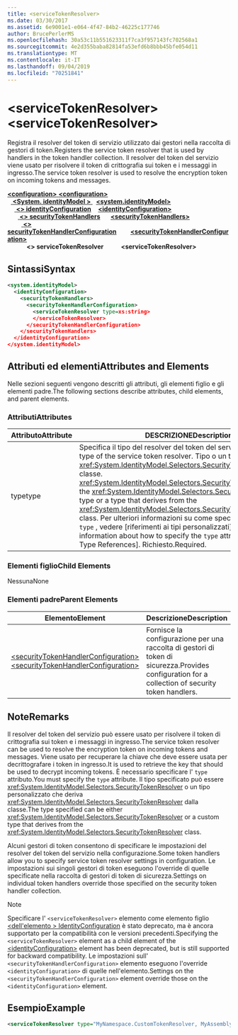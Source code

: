 ```yaml
---
title: <serviceTokenResolver>
ms.date: 03/30/2017
ms.assetid: 6e9001e1-e064-4f47-84b2-46225c177746
author: BrucePerlerMS
ms.openlocfilehash: 30a53c11b551623311f7ca3f957143fc702568a1
ms.sourcegitcommit: 4e2d355baba82814fa53efd6b8bbb45bfe054d11
ms.translationtype: MT
ms.contentlocale: it-IT
ms.lasthandoff: 09/04/2019
ms.locfileid: "70251841"
---
```

# <a name="servicetokenresolver"></a><span data-ttu-id="0c82b-101">\<serviceTokenResolver></span><span class="sxs-lookup"><span data-stu-id="0c82b-101">\<serviceTokenResolver></span></span>
<span data-ttu-id="0c82b-102">Registra il resolver del token di servizio utilizzato dai gestori nella raccolta di gestori di token.</span><span class="sxs-lookup"><span data-stu-id="0c82b-102">Registers the service token resolver that is used by handlers in the token handler collection.</span></span> <span data-ttu-id="0c82b-103">Il resolver del token del servizio viene usato per risolvere il token di crittografia sui token e i messaggi in ingresso.</span><span class="sxs-lookup"><span data-stu-id="0c82b-103">The service token resolver is used to resolve the encryption token on incoming tokens and messages.</span></span>  
  
<span data-ttu-id="0c82b-104">[ **\<configuration>** ](../configuration-element.md)</span><span class="sxs-lookup"><span data-stu-id="0c82b-104">[**\<configuration>**](../configuration-element.md)</span></span>\
<span data-ttu-id="0c82b-105">&nbsp;&nbsp;[ **\<System. identityModel >** ](system-identitymodel.md)</span><span class="sxs-lookup"><span data-stu-id="0c82b-105">&nbsp;&nbsp;[**\<system.identityModel>**](system-identitymodel.md)</span></span>\
<span data-ttu-id="0c82b-106">&nbsp;&nbsp;&nbsp;&nbsp;[ **\<> identityConfiguration**](identityconfiguration.md)</span><span class="sxs-lookup"><span data-stu-id="0c82b-106">&nbsp;&nbsp;&nbsp;&nbsp;[**\<identityConfiguration>**](identityconfiguration.md)</span></span>\
<span data-ttu-id="0c82b-107">&nbsp;&nbsp;&nbsp;&nbsp;&nbsp;&nbsp;[ **\<> securityTokenHandlers**](securitytokenhandlers.md)</span><span class="sxs-lookup"><span data-stu-id="0c82b-107">&nbsp;&nbsp;&nbsp;&nbsp;&nbsp;&nbsp;[**\<securityTokenHandlers>**](securitytokenhandlers.md)</span></span>\
<span data-ttu-id="0c82b-108">&nbsp;&nbsp;&nbsp;&nbsp;&nbsp;&nbsp;&nbsp;&nbsp;[ **\<> securityTokenHandlerConfiguration**](securitytokenhandlerconfiguration.md)</span><span class="sxs-lookup"><span data-stu-id="0c82b-108">&nbsp;&nbsp;&nbsp;&nbsp;&nbsp;&nbsp;&nbsp;&nbsp;[**\<securityTokenHandlerConfiguration>**](securitytokenhandlerconfiguration.md)</span></span>\
<span data-ttu-id="0c82b-109">&nbsp;&nbsp;&nbsp;&nbsp;&nbsp;&nbsp;&nbsp;&nbsp;&nbsp;&nbsp; **\<> serviceTokenResolver**</span><span class="sxs-lookup"><span data-stu-id="0c82b-109">&nbsp;&nbsp;&nbsp;&nbsp;&nbsp;&nbsp;&nbsp;&nbsp;&nbsp;&nbsp;**\<serviceTokenResolver>**</span></span>  
  
## <a name="syntax"></a><span data-ttu-id="0c82b-110">Sintassi</span><span class="sxs-lookup"><span data-stu-id="0c82b-110">Syntax</span></span>  
  
```xml  
<system.identityModel>  
  <identityConfiguration>  
    <securityTokenHandlers>  
      <securityTokenHandlerConfiguration>  
        <serviceTokenResolver type=xs:string>  
        </serviceTokenResolver>  
      </securityTokenHandlerConfiguration>  
    </securityTokenHandlers>  
  </identityConfiguration>  
</system.identityModel>  
```  
  
## <a name="attributes-and-elements"></a><span data-ttu-id="0c82b-111">Attributi ed elementi</span><span class="sxs-lookup"><span data-stu-id="0c82b-111">Attributes and Elements</span></span>  
 <span data-ttu-id="0c82b-112">Nelle sezioni seguenti vengono descritti gli attributi, gli elementi figlio e gli elementi padre.</span><span class="sxs-lookup"><span data-stu-id="0c82b-112">The following sections describe attributes, child elements, and parent elements.</span></span>  
  
### <a name="attributes"></a><span data-ttu-id="0c82b-113">Attributi</span><span class="sxs-lookup"><span data-stu-id="0c82b-113">Attributes</span></span>  
  
|<span data-ttu-id="0c82b-114">Attributo</span><span class="sxs-lookup"><span data-stu-id="0c82b-114">Attribute</span></span>|<span data-ttu-id="0c82b-115">DESCRIZIONE</span><span class="sxs-lookup"><span data-stu-id="0c82b-115">Description</span></span>|  
|---------------|-----------------|  
|<span data-ttu-id="0c82b-116">type</span><span class="sxs-lookup"><span data-stu-id="0c82b-116">type</span></span>|<span data-ttu-id="0c82b-117">Specifica il tipo del resolver del token del servizio.</span><span class="sxs-lookup"><span data-stu-id="0c82b-117">Specifies the type of the service token resolver.</span></span> <span data-ttu-id="0c82b-118">Tipo o un tipo che deriva <xref:System.IdentityModel.Selectors.SecurityTokenResolver> dalla classe. <xref:System.IdentityModel.Selectors.SecurityTokenResolver></span><span class="sxs-lookup"><span data-stu-id="0c82b-118">Either the <xref:System.IdentityModel.Selectors.SecurityTokenResolver> type or a type that derives from the <xref:System.IdentityModel.Selectors.SecurityTokenResolver> class.</span></span> <span data-ttu-id="0c82b-119">Per ulteriori informazioni su come specificare l'attributo `type` , vedere [riferimenti ai tipi personalizzati].</span><span class="sxs-lookup"><span data-stu-id="0c82b-119">For more information about how to specify the `type` attribute, see [Custom Type References].</span></span> <span data-ttu-id="0c82b-120">Richiesto.</span><span class="sxs-lookup"><span data-stu-id="0c82b-120">Required.</span></span>|  
  
### <a name="child-elements"></a><span data-ttu-id="0c82b-121">Elementi figlio</span><span class="sxs-lookup"><span data-stu-id="0c82b-121">Child Elements</span></span>  
 <span data-ttu-id="0c82b-122">Nessuna</span><span class="sxs-lookup"><span data-stu-id="0c82b-122">None</span></span>  
  
### <a name="parent-elements"></a><span data-ttu-id="0c82b-123">Elementi padre</span><span class="sxs-lookup"><span data-stu-id="0c82b-123">Parent Elements</span></span>  
  
|<span data-ttu-id="0c82b-124">Elemento</span><span class="sxs-lookup"><span data-stu-id="0c82b-124">Element</span></span>|<span data-ttu-id="0c82b-125">Descrizione</span><span class="sxs-lookup"><span data-stu-id="0c82b-125">Description</span></span>|  
|-------------|-----------------|  
|[<span data-ttu-id="0c82b-126">\<securityTokenHandlerConfiguration></span><span class="sxs-lookup"><span data-stu-id="0c82b-126">\<securityTokenHandlerConfiguration></span></span>](securitytokenhandlerconfiguration.md)|<span data-ttu-id="0c82b-127">Fornisce la configurazione per una raccolta di gestori di token di sicurezza.</span><span class="sxs-lookup"><span data-stu-id="0c82b-127">Provides configuration for a collection of security token handlers.</span></span>|  
  
## <a name="remarks"></a><span data-ttu-id="0c82b-128">Note</span><span class="sxs-lookup"><span data-stu-id="0c82b-128">Remarks</span></span>  
 <span data-ttu-id="0c82b-129">Il resolver del token del servizio può essere usato per risolvere il token di crittografia sui token e i messaggi in ingresso.</span><span class="sxs-lookup"><span data-stu-id="0c82b-129">The service token resolver can be used to resolve the encryption token on incoming tokens and messages.</span></span> <span data-ttu-id="0c82b-130">Viene usato per recuperare la chiave che deve essere usata per decrittografare i token in ingresso.</span><span class="sxs-lookup"><span data-stu-id="0c82b-130">It is used to retrieve the key that should be used to decrypt incoming tokens.</span></span> <span data-ttu-id="0c82b-131">È necessario specificare l' `type` attributo.</span><span class="sxs-lookup"><span data-stu-id="0c82b-131">You must specify the `type` attribute.</span></span> <span data-ttu-id="0c82b-132">Il tipo specificato può essere <xref:System.IdentityModel.Selectors.SecurityTokenResolver> o un tipo personalizzato che deriva <xref:System.IdentityModel.Selectors.SecurityTokenResolver> dalla classe.</span><span class="sxs-lookup"><span data-stu-id="0c82b-132">The type specified can be either <xref:System.IdentityModel.Selectors.SecurityTokenResolver> or a custom type that derives from the <xref:System.IdentityModel.Selectors.SecurityTokenResolver> class.</span></span>  
  
 <span data-ttu-id="0c82b-133">Alcuni gestori di token consentono di specificare le impostazioni del resolver del token del servizio nella configurazione.</span><span class="sxs-lookup"><span data-stu-id="0c82b-133">Some token handlers allow you to specify service token resolver settings in configuration.</span></span> <span data-ttu-id="0c82b-134">Le impostazioni sui singoli gestori di token eseguono l'override di quelle specificate nella raccolta di gestori di token di sicurezza.</span><span class="sxs-lookup"><span data-stu-id="0c82b-134">Settings on individual token handlers override those specified on the security token handler collection.</span></span>  
  
> [!NOTE]
> <span data-ttu-id="0c82b-135">Specificare l' `<serviceTokenResolver>` elemento come elemento figlio [ \<dell'elemento > IdentityConfiguration](identityconfiguration.md) è stato deprecato, ma è ancora supportato per la compatibilità con le versioni precedenti.</span><span class="sxs-lookup"><span data-stu-id="0c82b-135">Specifying the `<serviceTokenResolver>` element as a child element of the [\<identityConfiguration>](identityconfiguration.md) element has been deprecated, but is still supported for backward compatibility.</span></span> <span data-ttu-id="0c82b-136">Le impostazioni sull' `<securityTokenHandlerConfiguration>` elemento eseguono l'override `<identityConfiguration>` di quelle nell'elemento.</span><span class="sxs-lookup"><span data-stu-id="0c82b-136">Settings on the `<securityTokenHandlerConfiguration>` element override those on the `<identityConfiguration>` element.</span></span>  
  
## <a name="example"></a><span data-ttu-id="0c82b-137">Esempio</span><span class="sxs-lookup"><span data-stu-id="0c82b-137">Example</span></span>  
  
```xml  
<serviceTokenResolver type="MyNamespace.CustomTokenResolver, MyAssembly" />  
```
 